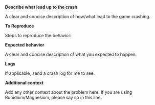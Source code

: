 **Describe what lead up to the crash**

A clear and concise description of how/what lead to the game crashing.


**To Reproduce**

Steps to reproduce the behavior:


**Expected behavior**

A clear and concise description of what you expected to happen.


**Logs**

If applicable, send a crash log for me to see.


**Additional context**

Add any other context about the problem here. If you are using Rubidium/Magnesium, please say so in this line.
